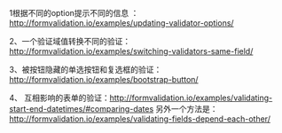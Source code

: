 1根据不同的option提示不同的信息
：http://formvalidation.io/examples/updating-validator-options/

2、一个验证域值转换不同的验证：http://formvalidation.io/examples/switching-validators-same-field/

3、被按钮隐藏的单选按钮和复选框的验证：http://formvalidation.io/examples/bootstrap-button/

4、
   互相影响的表单的验证：http://formvalidation.io/examples/validating-start-end-datetimes/#comparing-dates
   另外一个方法是：http://formvalidation.io/examples/validating-fields-depend-each-other/

